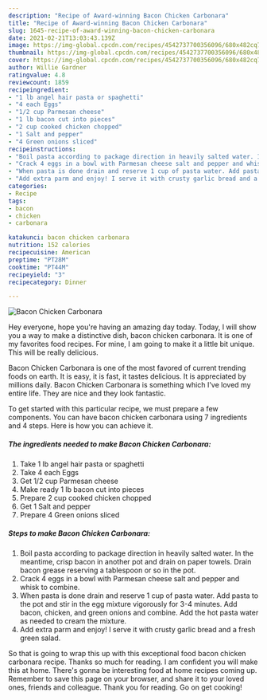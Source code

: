 ```yaml
---
description: "Recipe of Award-winning Bacon Chicken Carbonara"
title: "Recipe of Award-winning Bacon Chicken Carbonara"
slug: 1645-recipe-of-award-winning-bacon-chicken-carbonara
date: 2021-02-21T13:03:43.139Z
image: https://img-global.cpcdn.com/recipes/4542737700356096/680x482cq70/bacon-chicken-carbonara-recipe-main-photo.jpg
thumbnail: https://img-global.cpcdn.com/recipes/4542737700356096/680x482cq70/bacon-chicken-carbonara-recipe-main-photo.jpg
cover: https://img-global.cpcdn.com/recipes/4542737700356096/680x482cq70/bacon-chicken-carbonara-recipe-main-photo.jpg
author: Willie Gardner
ratingvalue: 4.8
reviewcount: 1859
recipeingredient:
- "1 lb angel hair pasta or spaghetti"
- "4 each Eggs"
- "1/2 cup Parmesan cheese"
- "1 lb bacon cut into pieces"
- "2 cup cooked chicken chopped"
- "1 Salt and pepper"
- "4 Green onions sliced"
recipeinstructions:
- "Boil pasta according to package direction in heavily salted water. In the meantime, crisp bacon in another pot and drain on paper towels. Drain bacon grease reserving a tablespoon or so in the pot."
- "Crack 4 eggs in a bowl with Parmesan cheese salt and pepper and whisk to combine."
- "When pasta is done drain and reserve 1 cup of pasta water. Add pasta to the pot and stir in the egg mixture vigorously for 3-4 minutes. Add bacon, chicken, and green onions and combine. Add the hot pasta water as needed to cream the mixture."
- "Add extra parm and enjoy! I serve it with crusty garlic bread and a fresh green salad."
categories:
- Recipe
tags:
- bacon
- chicken
- carbonara

katakunci: bacon chicken carbonara 
nutrition: 152 calories
recipecuisine: American
preptime: "PT28M"
cooktime: "PT44M"
recipeyield: "3"
recipecategory: Dinner

---
```



![Bacon Chicken Carbonara](https://img-global.cpcdn.com/recipes/4542737700356096/680x482cq70/bacon-chicken-carbonara-recipe-main-photo.jpg)

Hey everyone, hope you're having an amazing day today. Today, I will show you a way to make a distinctive dish, bacon chicken carbonara. It is one of my favorites food recipes. For mine, I am going to make it a little bit unique. This will be really delicious.

Bacon Chicken Carbonara is one of the most favored of current trending foods on earth. It is easy, it is fast, it tastes delicious. It is appreciated by millions daily. Bacon Chicken Carbonara is something which I've loved my entire life. They are nice and they look fantastic.




To get started with this particular recipe, we must prepare a few components. You can have bacon chicken carbonara using 7 ingredients and 4 steps. Here is how you can achieve it.

<!--inarticleads1-->

##### The ingredients needed to make Bacon Chicken Carbonara:

1. Take 1 lb angel hair pasta or spaghetti
1. Take 4 each Eggs
1. Get 1/2 cup Parmesan cheese
1. Make ready 1 lb bacon cut into pieces
1. Prepare 2 cup cooked chicken chopped
1. Get 1 Salt and pepper
1. Prepare 4 Green onions sliced




<!--inarticleads2-->

##### Steps to make Bacon Chicken Carbonara:

1. Boil pasta according to package direction in heavily salted water. In the meantime, crisp bacon in another pot and drain on paper towels. Drain bacon grease reserving a tablespoon or so in the pot.
1. Crack 4 eggs in a bowl with Parmesan cheese salt and pepper and whisk to combine.
1. When pasta is done drain and reserve 1 cup of pasta water. Add pasta to the pot and stir in the egg mixture vigorously for 3-4 minutes. Add bacon, chicken, and green onions and combine. Add the hot pasta water as needed to cream the mixture.
1. Add extra parm and enjoy! I serve it with crusty garlic bread and a fresh green salad.




So that is going to wrap this up with this exceptional food bacon chicken carbonara recipe. Thanks so much for reading. I am confident you will make this at home. There's gonna be interesting food at home recipes coming up. Remember to save this page on your browser, and share it to your loved ones, friends and colleague. Thank you for reading. Go on get cooking!
